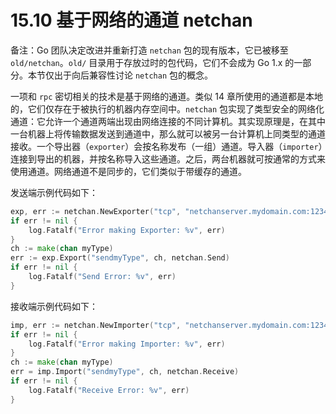 # 15.10 基于网络的通道 netchan

备注：Go 团队决定改进并重新打造 `netchan` 包的现有版本，它已被移至 `old/netchan`。`old/` 目录用于存放过时的包代码，它们不会成为 Go 1.x 的一部分。本节仅出于向后兼容性讨论 `netchan` 包的概念。

一项和 `rpc` 密切相关的技术是基于网络的通道。类似 14 章所使用的通道都是本地的，它们仅存在于被执行的机器内存空间中。`netchan` 包实现了类型安全的网络化通道：它允许一个通道两端出现由网络连接的不同计算机。其实现原理是，在其中一台机器上将传输数据发送到通道中，那么就可以被另一台计算机上同类型的通道接收。一个导出器（`exporter`）会按名称发布（一组）通道。导入器（`importer`）连接到导出的机器，并按名称导入这些通道。之后，两台机器就可按通常的方式来使用通道。网络通道不是同步的，它们类似于带缓存的通道。

发送端示例代码如下：
```go
exp, err := netchan.NewExporter("tcp", "netchanserver.mydomain.com:1234")
if err != nil {
	log.Fatalf("Error making Exporter: %v", err)
}
ch := make(chan myType)
err := exp.Export("sendmyType", ch, netchan.Send)
if err != nil {
	log.Fatalf("Send Error: %v", err)
}
```

接收端示例代码如下：
```go
imp, err := netchan.NewImporter("tcp", "netchanserver.mydomain.com:1234")
if err != nil {
	log.Fatalf("Error making Importer: %v", err)
}
ch := make(chan myType)
err = imp.Import("sendmyType", ch, netchan.Receive)
if err != nil {
	log.Fatalf("Receive Error: %v", err)
}
```


